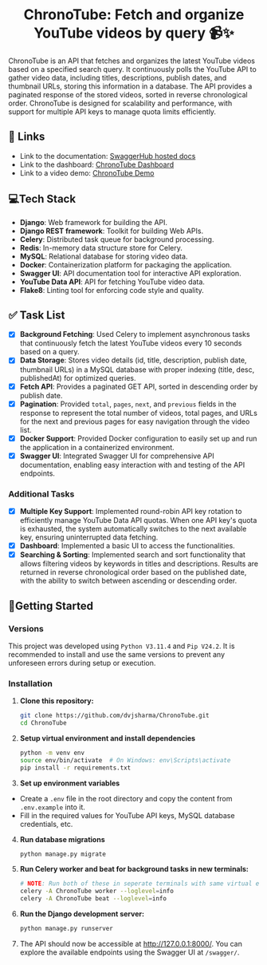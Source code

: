 <div align="center">

# ChronoTube: Fetch and organize YouTube videos by query 📹✨

</div>

ChronoTube is an API that fetches and organizes the latest YouTube videos based on a specified search query. It continuously polls the YouTube API to gather video data, including titles, descriptions, publish dates, and thumbnail URLs, storing this information in a database. The API provides a paginated response of the stored videos, sorted in reverse chronological order. ChronoTube is designed for scalability and performance, with support for multiple API keys to manage quota limits efficiently.

## 🔗 Links

- Link to the documentation: [SwaggerHub hosted docs](https://app.swaggerhub.com/apis/DIVIJS75_1/ChronoTube/v1)
- Link to the dashboard: [ChronoTube Dashboard](https://github.com/dvjsharma/ChronoTube_Client)
- Link to a video demo: [ChronoTube Demo](https://youtu.be/9wX64kxTy1I)

## 💻Tech Stack

- **Django**: Web framework for building the API.
- **Django REST framework**: Toolkit for building Web APIs.
- **Celery**: Distributed task queue for background processing.
- **Redis**: In-memory data structure store for Celery.
- **MySQL**: Relational database for storing video data.
- **Docker**: Containerization platform for packaging the application.
- **Swagger UI**: API documentation tool for interactive API exploration.
- **YouTube Data API**: API for fetching YouTube video data.
- **Flake8**: Linting tool for enforcing code style and quality.

## ✅ Task List

 - [x] **Background Fetching**: Used Celery to implement asynchronous tasks that continuously fetch the latest YouTube videos every 10 seconds based on a query.
 - [x] **Data Storage**: Stores video details (id, title, description, publish date, thumbnail URLs) in a MySQL database with proper indexing (title, desc, publishedAt) for optimized queries.
 - [x] **Fetch API**: Provides a paginated GET API, sorted in descending order by publish date.
 - [x] **Pagination**: Provided `total`, `pages`, `next`, and `previous` fields in the response to represent the total number of videos, total pages, and URLs for the next and previous pages for easy navigation through the video list.
 - [x] **Docker Support**: Provided Docker configuration to easily set up and run the application in a containerized environment.
 - [x] **Swagger UI**: Integrated Swagger UI for comprehensive API documentation, enabling easy interaction with and testing of the API endpoints.
 
 ### Additional Tasks

 - [x] **Multiple Key Support**: Implemented round-robin API key rotation to efficiently manage YouTube Data API quotas. When one API key's quota is exhausted, the system automatically switches to the next available key, ensuring uninterrupted data fetching.
 - [x] **Dashboard**: Implemented a basic UI to access the functionalities.
 - [x] **Searching & Sorting**: Implemented search and sort functionality that allows filtering videos by keywords in titles and descriptions. Results are returned in reverse chronological order based on the published date, with the ability to switch between ascending or descending order.

## 🚀Getting Started

### Versions

This project was developed using `Python V3.11.4` and `Pip V24.2`. It is recommended to install and use the same versions to prevent any unforeseen errors during setup or execution.

### Installation

1. **Clone this repository:**

    ```bash
    git clone https://github.com/dvjsharma/ChronoTube.git
    cd ChronoTube
    ```

2. **Setup virtual environment and install dependencies**

    ```bash
    python -m venv env
    source env/bin/activate  # On Windows: env\Scripts\activate
    pip install -r requirements.txt
    ```

3. **Set up environment variables**

  - Create a `.env` file in the root directory and copy the content from `.env.example` into it.
  - Fill in the required values for YouTube API keys, MySQL database credentials, etc.

4. **Run database migrations**

    ```bash
    python manage.py migrate
    ```

5. **Run Celery worker and beat for background tasks in new terminals:**

      ```bash
      # NOTE: Run both of these in seperate terminals with same virtual enviroment as the app.
      celery -A ChronoTube worker --loglevel=info   
      celery -A ChronoTube beat --loglevel=info   
      ```

6. **Run the Django development server:**

    ```bash
    python manage.py runserver
    ```
7. The API should now be accessible at http://127.0.0.1:8000/. You can explore the available endpoints using the Swagger UI at `/swagger/`.